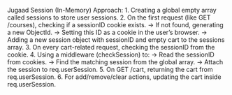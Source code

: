 Jugaad Session (In-Memory) Approach:
    1. Creating a global empty array called sessions to store user sessions.
    2. On the first request (like GET /courses), checking if a sessionID cookie exists.
        -> If not found, generating a new ObjectId.
        -> Setting this ID as a cookie in the user’s browser.
        -> Adding a new session object with sessionID and empty cart to the sessions array.
    3. On every cart-related request, checking the sessionID from the cookie.
    4. Using a middleware (checkSession) to:
        -> Read the sessionID from cookies.
        -> Find the matching session from the global array.
        -> Attach the session to req.userSession.
    5. On GET /cart, returning the cart from req.userSession.
    6. For add/remove/clear actions, updating the cart inside req.userSession.